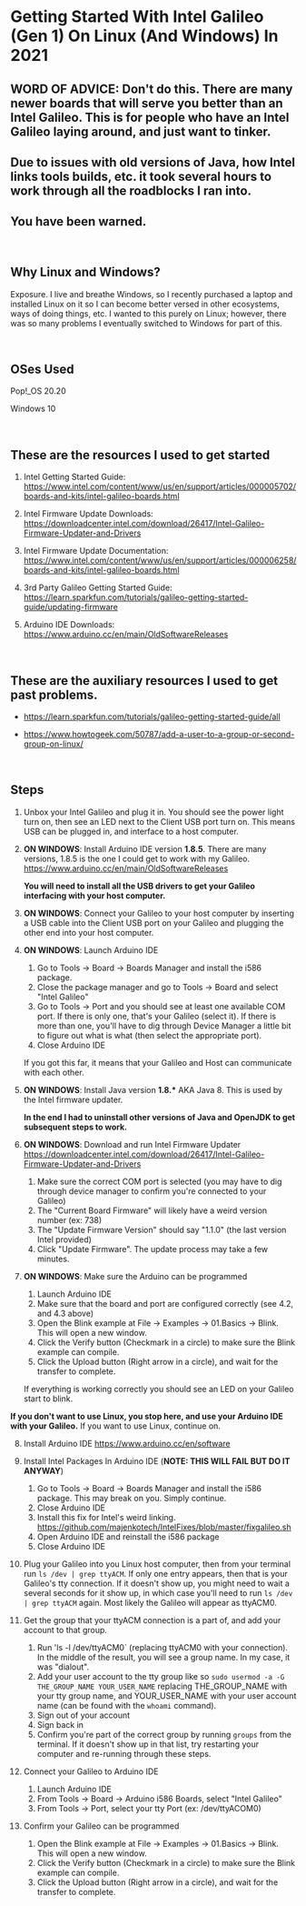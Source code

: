 # Getting Started With Intel Galileo (Gen 1) On Linux (And Windows) In 2021

## WORD OF ADVICE: Don't do this. There are many newer boards that will serve you better than an Intel Galileo. This is for people who have an Intel Galileo laying around, and just want to tinker.
## Due to issues with old versions of Java, how Intel links tools builds, etc. it took several hours to work through all the roadblocks I ran into.
## You have been warned.

&nbsp;

## Why Linux and Windows?
Exposure. I live and breathe Windows, so I recently purchased a laptop and installed Linux on it so I can become better versed in other ecosystems, ways of doing things, etc. I wanted to this purely on Linux; however, there was so many problems I eventually switched to Windows for part of this.

&nbsp;

## OSes Used
Pop!_OS 20.20

Windows 10

&nbsp;

## These are the resources I used to get started

1) Intel Getting Started Guide: https://www.intel.com/content/www/us/en/support/articles/000005702/boards-and-kits/intel-galileo-boards.html

1) Intel Firmware Update Downloads: https://downloadcenter.intel.com/download/26417/Intel-Galileo-Firmware-Updater-and-Drivers

2) Intel Firmware Update Documentation: https://www.intel.com/content/www/us/en/support/articles/000006258/boards-and-kits/intel-galileo-boards.html

3) 3rd Party Galileo Getting Started Guide: https://learn.sparkfun.com/tutorials/galileo-getting-started-guide/updating-firmware

4) Arduino IDE Downloads: https://www.arduino.cc/en/main/OldSoftwareReleases

&nbsp;

## These are the auxiliary resources I used to get past problems.

* https://learn.sparkfun.com/tutorials/galileo-getting-started-guide/all

* https://www.howtogeek.com/50787/add-a-user-to-a-group-or-second-group-on-linux/

&nbsp;

## Steps

1) Unbox your Intel Galileo and plug it in. You should see the power light turn on, then see an LED next to the Client USB port turn on. This means USB can be plugged in, and interface to a host computer.

2) **ON WINDOWS**: Install Arduino IDE version **1.8.5**. There are many versions, 1.8.5 is the one I could get to work with my Galileo. https://www.arduino.cc/en/main/OldSoftwareReleases

    **You will need to install all the USB drivers to get your Galileo interfacing with your host computer.**

3) **ON WINDOWS**: Connect your Galileo to your host computer by inserting a USB cable into the Client USB port on your Galileo and plugging the other end into your host computer.

4) **ON WINDOWS**: Launch Arduino IDE

    1) Go to Tools -> Board -> Boards Manager and install the i586 package.
    2) Close the package manager and go to Tools -> Board and select "Intel Galileo"
    3) Go to Tools -> Port and you should see at least one available COM port. If there is only one, that's your Galileo (select it). If there is more than one, you'll have to dig through Device Manager a little bit to figure out what is what (then select the appropriate port).
    4) Close Arduino IDE

    If you got this far, it means that your Galileo and Host can communicate with each other.

5) **ON WINDOWS**: Install Java version **1.8.\*** AKA Java 8. This is used by the Intel firmware updater.

    **In the end I had to uninstall other versions of Java and OpenJDK to get subsequent steps to work.**

6) **ON WINDOWS**: Download and run Intel Firmware Updater https://downloadcenter.intel.com/download/26417/Intel-Galileo-Firmware-Updater-and-Drivers

    1) Make sure the correct COM port is selected (you may have to dig through device manager to confirm you're connected to your Galileo)
    2) The "Current Board Firmware" will likely have a weird version number (ex: 738)
    3) The "Update Firmware Version" should say "1.1.0" (the last version Intel provided)
    4) Click "Update Firmware". The update process may take a few minutes.

7) **ON WINDOWS**: Make sure the Arduino can be programmed

    1) Launch Arduino IDE
    2) Make sure that the board and port are configured correctly (see 4.2, and 4.3 above)
    3) Open the Blink example at File -> Examples -> 01.Basics -> Blink. This will open a new window.
    4) Click the Verify button (Checkmark in a circle) to make sure the Blink example can compile.
    5) Click the Upload button (Right arrow in a circle), and wait for the transfer to complete.

    If everything is working correctly you should see an LED on your Galileo start to blink.

**If you don't want to use Linux, you stop here, and use your Arduino IDE with your Galileo.** If you want to use Linux, continue on.

8) Install Arduino IDE https://www.arduino.cc/en/software

9) Install Intel Packages In Arduino IDE (**NOTE: THIS WILL FAIL BUT DO IT ANYWAY**)

    1) Go to Tools -> Board -> Boards Manager and install the i586 package. This may break on you. Simply continue.
    2) Close Arduino IDE
    3) Install this fix for Intel's weird linking. https://github.com/majenkotech/IntelFixes/blob/master/fixgalileo.sh
    4) Open Arduino IDE and reinstall the i586 package
    5) Close Arduino IDE

10) Plug your Galileo into you Linux host computer, then from your terminal run `ls /dev | grep ttyACM`. If only one entry appears, then that is your Galileo's tty connection. If it doesn't show up, you might need to wait a several seconds for it show up, in which case you'll need to run `ls /dev | grep ttyACM` again. Most likely the Galileo will appear as ttyACM0.

11) Get the group that your ttyACM connection is a part of, and add your account to that group.

    1) Run 'ls -l /dev/ttyACM0` (replacing ttyACM0 with your connection). In the middle of the result, you will see a group name. In my case, it was "dialout".
    2) Add your user account to the tty group like so `sudo usermod -a -G THE_GROUP_NAME YOUR_USER_NAME` replacing THE_GROUP_NAME with your tty group name, and YOUR_USER_NAME with your user account name (can be found with the `whoami` command).
    3) Sign out of your account
    4) Sign back in
    5) Confirm you're part of the correct group by running `groups` from the terminal. If it doesn't show up in that list, try restarting your computer and re-running through these steps.

12) Connect your Galileo to Arduino IDE

    1) Launch Arduino IDE
    2) From Tools -> Board -> Arduino i586 Boards, select "Intel Galileo"
    3) From Tools -> Port, select your tty Port (ex: /dev/ttyACOM0)

13) Confirm your Galileo can be programmed

    1) Open the Blink example at File -> Examples -> 01.Basics -> Blink. This will open a new window.
    2) Click the Verify button (Checkmark in a circle) to make sure the Blink example can compile.
    3) Click the Upload button (Right arrow in a circle), and wait for the transfer to complete.
